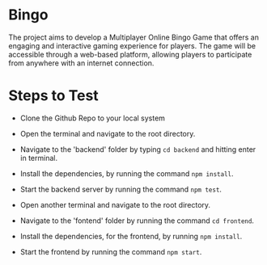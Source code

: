 # Bingo
The project aims to develop a Multiplayer Online Bingo Game that offers an engaging and interactive gaming experience for players. The game will be accessible through a web-based platform, allowing players to participate from anywhere with an internet connection.


# Steps to Test
- Clone the Github Repo to your local system

- Open the terminal and navigate to the root directory.
- Navigate to the 'backend' folder by typing `cd backend` and hitting enter in terminal.
- Install the dependencies, by running the command `npm install`.
- Start the backend server by running the command `npm test`.

- Open another terminal and navigate to the root directory.
- Navigate to the 'fontend' folder by running the command `cd frontend`.
- Install the dependencies, for the frontend, by running `npm install`.
- Start the frontend by running the command `npm start`.